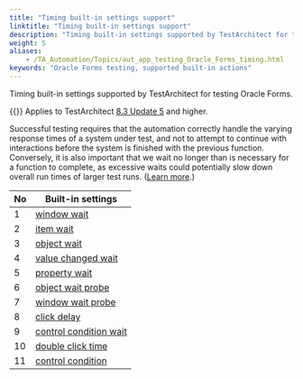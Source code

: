 ```yaml
--- 
title: "Timing built-in settings support"
linktitle: "Timing built-in settings support"
description: "Timing built-in settings supported by TestArchitect for testing Oracle Forms."
weight: 5
aliases: 
    - /TA_Automation/Topics/aut_app_testing_Oracle_Forms_timing.html
keywords: "Oracle Forms testing, supported built-in actions"
---
```


Timing built-in settings supported by TestArchitect for testing Oracle Forms.

{{<note>}} Applies to TestArchitect [8.3 Update 5](/user-guide/version-history/features-added-to-testarchitect-8-3-update-5/) and higher.

Successful testing requires that the automation correctly handle the varying response times of a system under test, and not to attempt to continue with interactions before the system is finished with the previous function. Conversely, it is also important that we wait no longer than is necessary for a function to complete, as excessive waits could potentially slow down overall run times of larger test runs. \([Learn more](/automation-guide/action-based-testing-language/the-test-language/timing/).\)

|No|Built-in settings|
|--|-----------------|
|1|[window wait](/automation-guide/action-based-testing-language/built-in-settings/timing-settings/window-wait)|
|2|[item wait](/automation-guide/action-based-testing-language/built-in-settings/timing-settings/item-wait)|
|3|[object wait](/automation-guide/action-based-testing-language/built-in-settings/timing-settings/object-wait)|
|4|[value changed wait](/automation-guide/action-based-testing-language/built-in-settings/timing-settings/value-changed-wait)|
|5|[property wait](/automation-guide/action-based-testing-language/built-in-settings/timing-settings/property-wait)|
|6|[object wait probe](/automation-guide/action-based-testing-language/built-in-settings/timing-settings/object-wait-probe)|
|7|[window wait probe](/automation-guide/action-based-testing-language/built-in-settings/timing-settings/window-wait-probe)|
|8|[click delay](/automation-guide/action-based-testing-language/built-in-settings/timing-settings/click-delay)|
|9|[control condition wait](/automation-guide/action-based-testing-language/built-in-settings/timing-settings/control-condition-wait)|
|10|[double click time](/automation-guide/action-based-testing-language/built-in-settings/timing-settings/double-click-time)|
|11|[control condition](/automation-guide/action-based-testing-language/built-in-settings/timing-settings/control-condition)|


